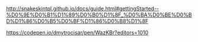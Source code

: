 http://snakeskintpl.github.io/docs/guide.html#gettingStarted--%D0%9E%D0%B1%D1%89%D0%B0%D1%8F_%D0%BA%D0%BE%D0%BD%D1%86%D0%B5%D0%BF%D1%86%D0%B8%D1%8F

https://codepen.io/dmytrocisar/pen/WazKBr?editors=1010
